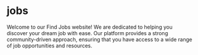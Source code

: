 # jobs
Welcome to our Find Jobs website! We are dedicated to helping you discover your dream job with ease. Our platform provides a strong community-driven approach, ensuring that you have access to a wide range of job opportunities and resources.
